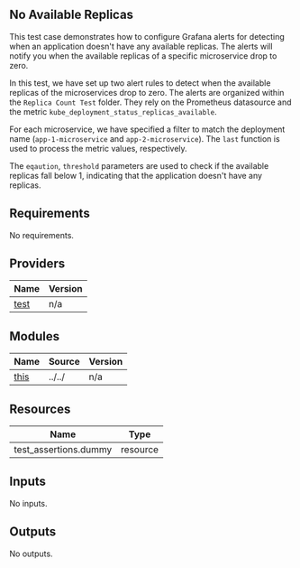 ## No Available Replicas
This test case demonstrates how to configure Grafana alerts for detecting when an application doesn't have any available replicas. The alerts will notify you when the available replicas of a specific microservice drop to zero.

In this test, we have set up two alert rules to detect when the available replicas of the microservices drop to zero. The alerts are organized within the `Replica Count Test` folder. They rely on the Prometheus datasource and the metric `kube_deployment_status_replicas_available`.

For each microservice, we have specified a filter to match the deployment name (`app-1-microservice` and `app-2-microservice`). The `last` function is used to process the metric values, respectively.

The `eqaution`, `threshold` parameters are used to check if the available replicas fall below 1, indicating that the application doesn't have any replicas.
<!-- BEGINNING OF PRE-COMMIT-TERRAFORM DOCS HOOK -->
## Requirements

No requirements.

## Providers

| Name | Version |
|------|---------|
| <a name="provider_test"></a> [test](#provider\_test) | n/a |

## Modules

| Name | Source | Version |
|------|--------|---------|
| <a name="module_this"></a> [this](#module\_this) | ../../ | n/a |

## Resources

| Name | Type |
|------|------|
| test_assertions.dummy | resource |

## Inputs

No inputs.

## Outputs

No outputs.
<!-- END OF PRE-COMMIT-TERRAFORM DOCS HOOK -->
